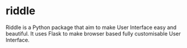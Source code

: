 # riddle
Riddle is a Python package that aim to make User Interface easy and beautiful. It uses Flask to make browser based fully customisable User Interface.
